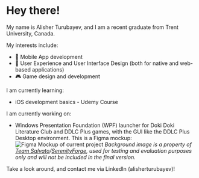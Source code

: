 # Hey there!

My name is Alisher Turubayev, and I am a recent graduate from Trent University, Canada.

My interests include:
- 📱 Mobile App development
- 🎨 User Experience and User Interface Design (both for native and web-based applications)
- 🎮 Game design and development

I am currently learning:
- iOS development basics - Udemy Course

I am currently working on:
- Windows Presentation Foundation (WPF) launcher for Doki Doki Literature Club and DDLC Plus games, with the GUI like the DDLC Plus Desktop environment. This is a Figma mockup: ![Figma Mockup of current project](https://user-images.githubusercontent.com/77190945/124393048-5fbc5b80-dd1a-11eb-870a-65dcbdbc8999.png)
_Background image is a property of [Team Salvato](http://teamsalvato.com/)/[SerenityForge](https://serenityforge.com/), used for testing and evaluation purposes only and will not be included in the final version._

Take a look around, and contact me via LinkedIn (alisherturubayev)!
